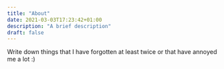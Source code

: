 ```yaml
---
title: "About"
date: 2021-03-03T17:23:42+01:00
description: "A brief description"
draft: false
---
```


Write down things that I have forgotten at least twice or that have annoyed me a lot :)